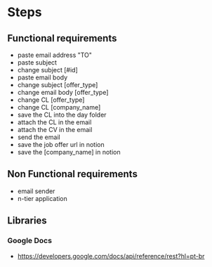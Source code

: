 # Steps

## Functional requirements

- paste email address "TO"
- paste subject
- change subject [#id]
- paste email body
- change subject [offer_type]
- change email body [offer_type]
- change CL [offer_type]
- change CL [company_name]
- save the CL into the day folder
- attach the CL in the email
- attach the CV in the email
- send the email
- save the job offer url in notion
- save the [company_name] in notion

## Non Functional requirements

- email sender
- n-tier application

## Libraries

### Google Docs

- <https://developers.google.com/docs/api/reference/rest?hl=pt-br>
